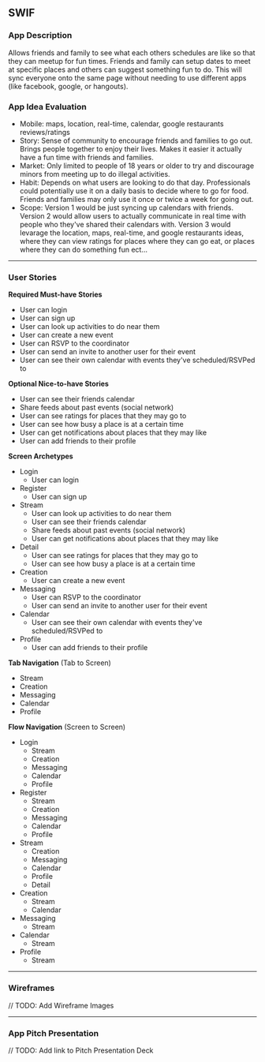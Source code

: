 ## SWIF

### App Description
Allows friends and family to see what each others schedules are like so that they can meetup for fun times. Friends and family can setup dates to meet at specific places and others can suggest something fun to do. This will sync everyone onto the same page without needing to use different apps (like facebook, google, or hangouts). 

### App Idea Evaluation

- Mobile: maps, location, real-time, calendar, google restaurants reviews/ratings
- Story: Sense of community to encourage friends and families to go out. Brings people together to enjoy their lives. Makes it easier it actually have a fun time with friends and families.
- Market: Only limited to people of 18 years or older to try and discourage minors from meeting up to do illegal activities.
- Habit: Depends on what users are looking to do that day. Professionals could potentially use it on a daily basis to decide where to go for food. Friends and families may only use it once or twice a week for going out.
- Scope: Version 1 would be just syncing up calendars with friends. Version 2 would allow users to actually communicate in real time with people who they've shared their calendars with. Version 3 would levarage the location, maps, real-time, and google restaurants ideas, where they can view ratings for places where they can go eat, or places where they can do something fun ect...

---

### User Stories

**Required Must-have Stories**

 * User can login
 * User can sign up
 * User can look up activities to do near them
 * User can create a new event
 * User can RSVP to the coordinator
 * User can send an invite to another user for their event
 * User can see their own calendar with events they've scheduled/RSVPed to 

**Optional Nice-to-have Stories**

 * User can see their friends calendar
 * Share feeds about past events (social network)
 * User can see ratings for places that they may go to
 * User can see how busy a place is at a certain time
 * User can get notifications about places that they may like
 * User can add friends to their profile
 
**Screen Archetypes**

 * Login
   * User can login
 * Register
   * User can sign up
 * Stream
   * User can look up activities to do near them
   * User can see their friends calendar
   * Share feeds about past events (social network)
   * User can get notifications about places that they may like
 * Detail
   * User can see ratings for places that they may go to
   * User can see how busy a place is at a certain time
 * Creation
   * User can create a new event
 * Messaging
   * User can RSVP to the coordinator
   * User can send an invite to another user for their event
 * Calendar
   * User can see their own calendar with events they've scheduled/RSVPed to 
 * Profile
   * User can add friends to their profile
   
**Tab Navigation** (Tab to Screen)

 * Stream
 * Creation
 * Messaging
 * Calendar
 * Profile
 
**Flow Navigation** (Screen to Screen)

 * Login
   * Stream
   * Creation
   * Messaging
   * Calendar
   * Profile
 * Register
   * Stream
   * Creation
   * Messaging
   * Calendar
   * Profile
 * Stream
   * Creation
   * Messaging
   * Calendar
   * Profile
   * Detail
 * Creation
   * Stream
   * Calendar
 * Messaging
   * Stream
 * Calendar
   * Stream
 * Profile
   * Stream

---

### Wireframes
// TODO: Add Wireframe Images

---

### App Pitch Presentation
// TODO: Add link to Pitch Presentation Deck
